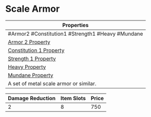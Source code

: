 # Scale Armor

|Properties|
|----------|
|\#Armor2 #Constitution1 #Strength1 #Heavy #Mundane|
|[Armor 2 Property](../Armor%20Properties/Armor%20X%20Property.md)|
|[Constitution 1 Property](../Armor%20Properties/Constitution%20X%20Property.md)|
|[Strength 1 Property](../Armor%20Properties/Strength%20X%20Property.md)|
|[Heavy Property](../Armor%20Properties/Heavy%20Property.md)|
|[Mundane Property](../../../Material%20Properties/Mundane%20Property.md)|
|A set of metal scale armor or similar.|

|Damage Reduction|Item Slots|Price|
|----------------|----------|-----|
|2|8|750|
